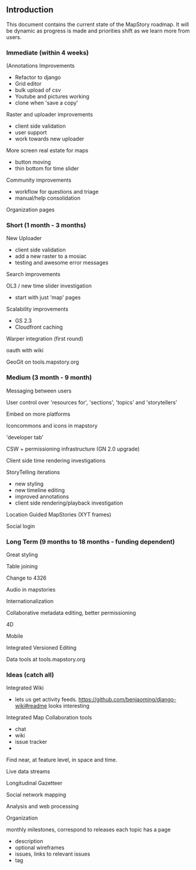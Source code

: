 ## Introduction

This document contains the current state of the MapStory roadmap. It will be dynamic as progress
is made and priorities shift as we learn more from users. 

### Immediate (within 4 weeks)

(Annotations Improvements
 - Refactor to django
 - Grid editor
 - bulk upload of csv
 - Youtube and pictures working
 - clone when 'save a copy'

Raster and uploader improvements
 - client side validation
 - user support
 - work towards new uploader

More screen real estate for maps
 - button moving
 - thin bottom for time slider

Community improvements
 - workflow for questions and triage
 - manual/help consolidation

Organization pages 

### Short (1 month - 3 months)

New Uploader
 - client side validation
 - add a new raster to a mosiac
 - testing and awesome error messages

Search improvements

OL3 / new time slider investigation
 - start with just 'map' pages

Scalability improvements
 - GS 2.3
 - Cloudfront caching

Warper integration (first round)

oauth with wiki

GeoGit on tools.mapstory.org

### Medium (3 month - 9 month)

Messaging between users

User control over 'resources for', 'sections', 'topics' and 'storytellers'

Embed on more platforms

Iconcommons and icons in mapstory

'developer tab'

CSW + permissioning infrastructure (GN 2.0 upgrade)

Client side time rendering investigations

StoryTelling iterations
 - new styling
 - new timeline editing
 - improved annotations
 - client side rendering/playback investigation

Location Guided MapStories (XYT frames)

Social login

### Long Term (9 months to 18 months - funding dependent)

Great styling

Table joining

Change to 4326

Audio in mapstories

Internationalization

Collaborative metadata editing, better permissioning

4D

Mobile

Integrated Versioned Editing

Data tools at tools.mapstory.org

### Ideas (catch all)

Integrated Wiki
 - lets us get activity feeds. https://github.com/benjaoming/django-wiki#readme looks interesting

Integrated Map Collaboration tools
 - chat
 - wiki
 - issue tracker
 - 
 
Find near, at feature level, in space and time.

Live data streams

Longitudinal Gazetteer

Social network mapping

Analysis and web processing



Organization

 monthly milestones, correspond to releases
 each topic has a page
  - description
  - optional wireframes
  - issues, links to relevant issues
  - tag



